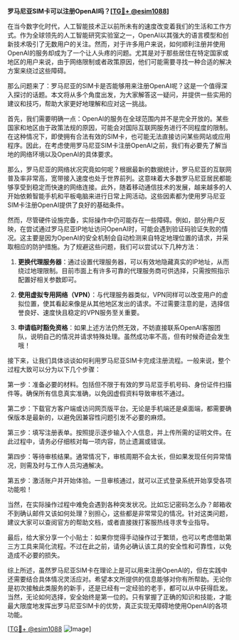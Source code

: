 **罗马尼亚SIM卡可以注册OpenAI吗？[[TG💪+ @esim1088](https://t.me/s/esim1088)]**

在当今数字化时代，人工智能技术正以前所未有的速度改变着我们的生活和工作方式。作为全球领先的人工智能研究实验室之一，OpenAI以其强大的语言模型和创新技术吸引了无数用户的关注。然而，对于许多用户来说，如何顺利注册并使用OpenAI的服务却成为了一个让人头疼的问题。尤其是对于那些居住在特定国家或地区的用户来说，由于网络限制或者政策原因，他们可能需要寻找一种合适的解决方案来绕过这些障碍。

那么问题来了：罗马尼亚的SIM卡是否能够用来注册OpenAI呢？这是一个值得深入探讨的话题。本文将从多个角度出发，为大家解答这一疑问，并提供一些实用的建议和技巧，帮助大家更好地理解和应对这一挑战。

首先，我们需要明确一点：OpenAI的服务在全球范围内并不是完全开放的。某些国家和地区由于政策法规的原因，可能会对国际互联网服务进行不同程度的限制。在这种情况下，即使拥有合法有效的SIM卡，也可能无法直接访问某些网站或应用程序。因此，在考虑使用罗马尼亚SIM卡注册OpenAI之前，我们有必要先了解当地的网络环境以及OpenAI的具体要求。

那么，罗马尼亚的网络状况究竟如何呢？根据最新的数据统计，罗马尼亚的互联网普及率非常高，宽带接入速度也处于世界前列。这意味着大多数罗马尼亚居民都能够享受到稳定而快速的网络连接。此外，随着移动通信技术的发展，越来越多的人开始依赖智能手机和平板电脑来进行日常上网活动。这些因素都为使用罗马尼亚SIM卡注册OpenAI提供了良好的基础条件。

然而，尽管硬件设施完备，实际操作中仍可能存在一些障碍。例如，部分用户反映，在尝试通过罗马尼亚IP地址访问OpenAI时，可能会遇到验证码验证失败的情况。这主要是因为OpenAI的安全机制会自动检测来自特定地理位置的请求，并采取相应的防护措施。为了规避这些问题，我们可以尝试以下几种方法：

1. **更换代理服务器**：通过设置代理服务器，可以有效地隐藏真实的IP地址，从而绕过地理限制。目前市面上有许多可靠的代理服务商可供选择，只需按照指示配置好相关参数即可。
   
2. **使用虚拟专用网络（VPN）**：与代理服务器类似，VPN同样可以改变用户的虚拟位置，使其看起来像是从其他地区发出的请求。不过需要注意的是，选择信誉良好、速度快且稳定的VPN服务至关重要。
   
3. **申请临时豁免资格**：如果上述方法仍然无效，不妨直接联系OpenAI客服团队，说明自己的情况并请求特殊处理。虽然成功率不高，但有时候奇迹会发生哦！

接下来，让我们具体谈谈如何利用罗马尼亚SIM卡完成注册流程。一般来说，整个过程大致可以分为以下几个步骤：

第一步：准备必要的材料。包括但不限于有效的罗马尼亚手机号码、身份证件扫描件等。确保所有信息真实准确，以免因虚假资料导致审核不通过。

第二步：下载官方客户端或访问网页版平台。无论是手机端还是桌面端，都需要确保版本是最新的，以避免因兼容性问题引发不必要的麻烦。

第三步：填写注册表单。按照提示逐步输入个人信息，并上传所需的证明文件。在此过程中，请务必仔细核对每一项内容，防止遗漏或错误。

第四步：等待审核结果。通常情况下，审核周期不会太长，但如果发现任何异常情况，则需及时与工作人员沟通解决。

第五步：激活账户并开始体验。一旦审核通过，就可以正式登录系统开始享受各项功能啦！

当然，在实际操作过程中难免会遇到各种突发状况。比如忘记密码怎么办？邮箱收不到确认邮件又该如何处理？别担心，这些都是非常常见的情况。针对这类问题，建议大家可以查阅官方的帮助文档，或者直接拨打客服热线寻求专业指导。

最后，给大家分享一个小贴士：如果你觉得手动操作过于繁琐，也可以考虑借助第三方工具来简化流程。不过在此之前，请务必确认该工具的安全性和可靠性，以免造成不必要的损失。

综上所述，虽然罗马尼亚SIM卡在理论上是可以用来注册OpenAI的，但在实践中还需要结合具体情况灵活应对。希望本文所提供的信息能够对你有所帮助。无论你是初次接触此类服务的新手，还是已经有一定经验的老手，都可以从中获得启发。当然，无论如何选择，安全始终是第一位的。只有掌握了正确的知识和技能，才能最大限度地发挥出罗马尼亚SIM卡的优势，真正实现无障碍地使用OpenAI的各项功能。

[[TG💪+ @esim1088](https://t.me/s/esim1088) ![Image](https://i.postimg.cc/4NQfJmqS/Snipaste-2025-05-13-00-14-12.png)]